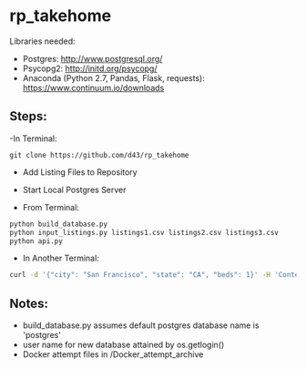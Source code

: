 # rp_takehome

Libraries needed:  
* Postgres: http://www.postgresql.org/  
* Psycopg2: http://initd.org/psycopg/  
* Anaconda (Python 2.7, Pandas, Flask, requests): https://www.continuum.io/downloads  

## Steps:

-In Terminal:  

```
git clone https://github.com/d43/rp_takehome  
```

- Add Listing Files to Repository

- Start Local Postgres Server 

- From Terminal: 

```bash
python build_database.py
python input_listings.py listings1.csv listings2.csv listings3.csv
python api.py
```

- In Another Terminal:

```bash
curl -d '{"city": "San Francisco", "state": "CA", "beds": 1}' -H 'Content-Type: application/json' http://127.0.0.1:8088/dataset/common_stats
```

## Notes:
* build_database.py assumes default postgres database name is 'postgres'  
* user name for new database attained by os.getlogin()
* Docker attempt files in /Docker_attempt_archive

